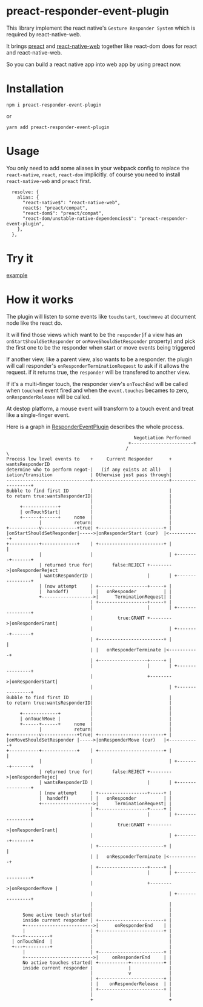 # preact-responder-event-plugin

This library implement the react native's `Gesture Responder System` which is required by react-native-web.

It brings [preact](https://github.com/preactjs/preact) and [react-native-web](https://github.com/necolas/react-native-web) together like react-dom does for react and react-native-web.

So you can build a react native app into web app by using preact now.

# Installation

```
npm i preact-responder-event-plugin
```

or

```
yarn add preact-responder-event-plugin
```

# Usage

You only need to add some aliases in your webpack config to replace the `react-native`, `react`, `react-dom` implicitly. of course you need to install `react-native-web` and `preact` first.

```
  resolve: {
    alias: {
      "react-native$": "react-native-web",
      react$: "preact/compat",
      "react-dom$": "preact/compat",
      "react-dom/unstable-native-dependencies$": "preact-responder-event-plugin",
    },
  },
```

# Try it

[example](https://duxiaofeng-github.github.io/preact-responder-event-plugin/example)

# How it works

The plugin will listen to some events like `touchstart`, `touchmove` at document node like the react do.

It will find those views which want to be the `responder`(if a view has an `onStartShouldSetResponder` or `onMoveShouldSetResponder` property) and pick the first one to be the responder when start or move events being triggered

If another view, like a parent view, also wants to be a responder. the plugin will call responder's `onResponderTerminationRequest` to ask if it allows the request. if it returns true, the `responder` will be transfered to another view.

If it's a multi-finger touch, the responder view's `onTouchEnd` will be called when `touchend` event fired and when the `event.touches` becames to zero, `onResponderRelease` will be called.

At destop platform, a mouse event will transform to a touch event and treat like a single-finger event.

Here is a graph in [ResponderEventPlugin](https://github.com/facebook/react/blob/b1a03dfdc8e42d075422556553ffe59868150e95/packages/legacy-events/ResponderEventPlugin.js) describes the whole process.

```
                                               Negotiation Performed
                                             +-----------------------+
                                            /                         \
Process low level events to    +     Current Responder      +   wantsResponderID
determine who to perform negot-|   (if any exists at all)   |
iation/transition              | Otherwise just pass through|
-------------------------------+----------------------------+------------------+
Bubble to find first ID        |                            |
to return true:wantsResponderID|                            |
                               |                            |
     +-------------+           |                            |
     | onTouchStart|           |                            |
     +------+------+     none  |                            |
            |            return|                            |
+-----------v-------------+true| +------------------------+ |
|onStartShouldSetResponder|----->|onResponderStart (cur)  |<-----------+
+-----------+-------------+    | +------------------------+ |          |
            |                  |                            | +--------+-------+
            | returned true for|       false:REJECT +-------->|onResponderReject
            | wantsResponderID |                    |       | +----------------+
            | (now attempt     | +------------------+-----+ |
            |  handoff)        | |   onResponder          | |
            +------------------->|      TerminationRequest| |
                               | +------------------+-----+ |
                               |                    |       | +----------------+
                               |         true:GRANT +-------->|onResponderGrant|
                               |                            | +--------+-------+
                               | +------------------------+ |          |
                               | |   onResponderTerminate |<-----------+
                               | +------------------+-----+ |
                               |                    |       | +----------------+
                               |                    +-------->|onResponderStart|
                               |                            | +----------------+
Bubble to find first ID        |                            |
to return true:wantsResponderID|                            |
                               |                            |
     +-------------+           |                            |
     | onTouchMove |           |                            |
     +------+------+     none  |                            |
            |            return|                            |
+-----------v-------------+true| +------------------------+ |
|onMoveShouldSetResponder |----->|onResponderMove (cur)   |<-----------+
+-----------+-------------+    | +------------------------+ |          |
            |                  |                            | +--------+-------+
            | returned true for|       false:REJECT +-------->|onResponderRejec|
            | wantsResponderID |                    |       | +----------------+
            | (now attempt     | +------------------+-----+ |
            |  handoff)        | |   onResponder          | |
            +------------------->|      TerminationRequest| |
                               | +------------------+-----+ |
                               |                    |       | +----------------+
                               |         true:GRANT +-------->|onResponderGrant|
                               |                            | +--------+-------+
                               | +------------------------+ |          |
                               | |   onResponderTerminate |<-----------+
                               | +------------------+-----+ |
                               |                    |       | +----------------+
                               |                    +-------->|onResponderMove |
                               |                            | +----------------+
                               |                            |
                               |                            |
      Some active touch started|                            |
      inside current responder | +------------------------+ |
      +------------------------->|      onResponderEnd    | |
      |                        | +------------------------+ |
  +---+---------+              |                            |
  | onTouchEnd  |              |                            |
  +---+---------+              |                            |
      |                        | +------------------------+ |
      +------------------------->|     onResponderEnd     | |
      No active touches started| +-----------+------------+ |
      inside current responder |             |              |
                               |             v              |
                               | +------------------------+ |
                               | |    onResponderRelease  | |
                               | +------------------------+ |
                               |                            |
                               +                            +
```
